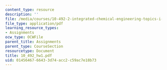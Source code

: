 ```yaml
---
content_type: resource
description: ''
file: /media/courses/10-492-2-integrated-chemical-engineering-topics-i-introduction-to-biocatalysis-fall-2004/0145646766433d74acc2c59ac7e18b73_10_492_hw1.pdf
file_type: application/pdf
learning_resource_types:
- Assignments
ocw_type: OCWFile
parent_title: Assignments
parent_type: CourseSection
resourcetype: Document
title: 10_492_hw1.pdf
uid: 01456467-6643-3d74-acc2-c59ac7e18b73
---
```

